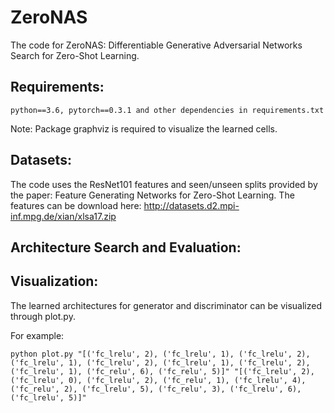 # ZeroNAS
The code for ZeroNAS: Differentiable Generative Adversarial Networks Search for Zero-Shot Learning.
## Requirements:
```
python==3.6, pytorch==0.3.1 and other dependencies in requirements.txt
```

Note: Package graphviz is required to visualize the learned cells.
## Datasets:
The code uses the ResNet101 features and seen/unseen splits provided by the paper: Feature Generating Networks for Zero-Shot Learning.
The features can be download here: http://datasets.d2.mpi-inf.mpg.de/xian/xlsa17.zip
## Architecture Search and Evaluation:
## Visualization:
The learned architectures for generator and discriminator can be visualized through plot.py. 

For example:
```
python plot.py "[('fc_lrelu', 2), ('fc_lrelu', 1), ('fc_lrelu', 2), ('fc_lrelu', 1), ('fc_lrelu', 2), ('fc_lrelu', 1), ('fc_lrelu', 2), ('fc_lrelu', 1), ('fc_relu', 6), ('fc_relu', 5)]" "[('fc_lrelu', 2), ('fc_lrelu', 0), ('fc_lrelu', 2), ('fc_relu', 1), ('fc_lrelu', 4), ('fc_relu', 2), ('fc_lrelu', 5), ('fc_relu', 3), ('fc_lrelu', 6), ('fc_lrelu', 5)]"
```
